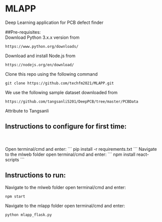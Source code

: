 # MLAPP

Deep Learning application for PCB defect finder

##Pre-requisites:<br/>
Download Python 3.x.x version from
```
https://www.python.org/downloads/
```
Download and install Node.js from
```
https://nodejs.org/en/download/
```
Clone this repo using the following command
```
git clone https://github.com/techfm2021/MLAPP.git
``` 
We use the following sample dataset downloaded from 
```
https://github.com/tangsanli5201/DeepPCB/tree/master/PCBData
```
Attribute to Tangsanli
## Instructions to configure for first time:
<!-- Extract the following zip files
- mlweb.zip
- mlapp.zip
- pcbdata.zip -->
<br/>
<br/>
Open terminal/cmd and enter:
```
pip install -r requirements.txt
```
Navigate to the mlweb folder open terminal/cmd and enter:
```
npm install react-scripts
```
<br/>

<!-- Rename the `PCBData` folder to `data` -->

## Instructions to run:

Navigate to the mlweb folder open terminal/cmd and enter:
```
npm start
```
Navigate to the mlapp folder open terminal/cmd and enter: 
```
python mlapp_flask.py
```
